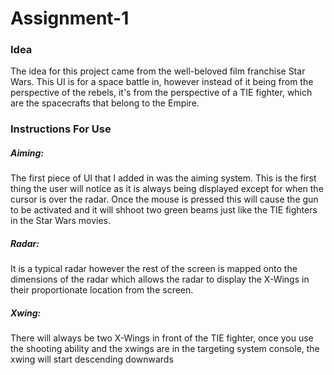 # Assignment-1
### Idea
The idea for this project came from the well-beloved film franchise Star Wars. This UI is for a space battle in, however instead of it being from the perspective of the rebels, it's from the perspective of a TIE fighter, which are the spacecrafts that belong to the Empire.

### Instructions For Use
##### Aiming: 
The first piece of UI that I added in was the aiming system. This is the first thing the user will notice as it is always being displayed except for when the cursor is over the radar. Once the mouse is pressed this will cause the gun to be activated and it will shhoot two green beams just like the TIE fighters in the Star Wars movies. 

##### Radar:
It is a typical radar however the rest of the screen is mapped onto the dimensions of the radar which allows the radar to display the X-Wings in their proportionate location from the screen.

##### Xwing:
There will always be two X-Wings in front of the TIE fighter, once you use the shooting ability and the xwings are in the targeting system console, the xwing will start descending downwards
